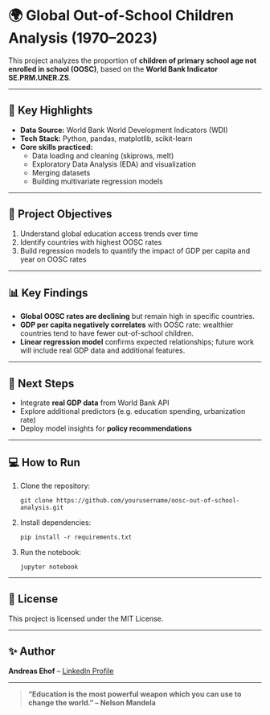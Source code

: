 
# 🌍 Global Out-of-School Children Analysis (1970–2023)

This project analyzes the proportion of **children of primary school age not enrolled in school (OOSC)**, based on the **World Bank Indicator SE.PRM.UNER.ZS**.

---

## 🚀 **Key Highlights**

- **Data Source:** World Bank World Development Indicators (WDI)
- **Tech Stack:** Python, pandas, matplotlib, scikit-learn
- **Core skills practiced:**
  - Data loading and cleaning (skiprows, melt)
  - Exploratory Data Analysis (EDA) and visualization
  - Merging datasets
  - Building multivariate regression models

---

## 🎯 **Project Objectives**

1. Understand global education access trends over time
2. Identify countries with highest OOSC rates
3. Build regression models to quantify the impact of GDP per capita and year on OOSC rates

---

## 📊 **Key Findings**

- **Global OOSC rates are declining** but remain high in specific countries.
- **GDP per capita negatively correlates** with OOSC rate: wealthier countries tend to have fewer out-of-school children.
- **Linear regression model** confirms expected relationships; future work will include real GDP data and additional features.

---

## 📝 **Next Steps**

- Integrate **real GDP data** from World Bank API
- Explore additional predictors (e.g. education spending, urbanization rate)
- Deploy model insights for **policy recommendations**

---

## 💻 **How to Run**

1. Clone the repository:
   ```
   git clone https://github.com/yourusername/oosc-out-of-school-analysis.git
   ```
2. Install dependencies:
   ```
   pip install -r requirements.txt
   ```
3. Run the notebook:
   ```
   jupyter notebook
   ```

---

## 📄 **License**

This project is licensed under the MIT License.

---

## ✨ **Author**

**Andreas Ehof** – [LinkedIn Profile](www.linkedin.com/in/andreasehof)

---

> **“Education is the most powerful weapon which you can use to change the world.” – Nelson Mandela**
